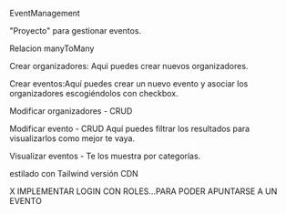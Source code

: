 EventManagement

"Proyecto" para gestionar eventos.

Relacion manyToMany

Crear organizadores: Aqui puedes crear nuevos organizadores.

Crear eventos:Aquí puedes crear un nuevo evento y asociar los organizadores escogiéndolos con checkbox.

Modificar organizadores - CRUD

Modificar evento - CRUD
    Aquí puedes filtrar los resultados para visualizarlos como mejor te vaya.

Visualizar eventos - Te los muestra por categorías.

estilado con Tailwind versión CDN

X IMPLEMENTAR LOGIN CON ROLES...PARA PODER APUNTARSE A UN EVENTO

